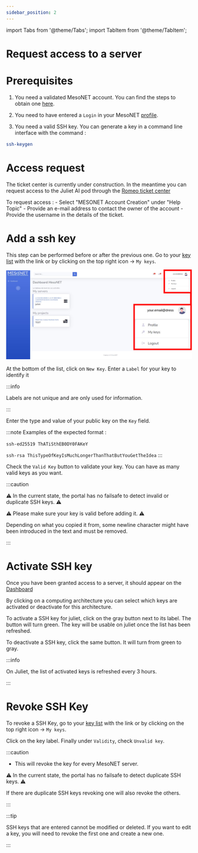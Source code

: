```yaml
---
sidebar_position: 2
---
```

import Tabs from '@theme/Tabs';
import TabItem from '@theme/TabItem';


# Request access to a server
# Prerequisites

1) You need a validated MesoNET account. You can find the steps to obtain one [here](https://www.mesonet.fr/documentation/user-documentation/connectToMesonet).

2) You need to have entered a `Login` in your MesoNET [profile](https://www.mesonet.fr/portal/profile).


3) You need a valid SSH key. You can generate a key in a command line interface with the command :
```sh 
ssh-keygen 
```
# Access request


<Tabs>
<TabItem value="juliet" label="Juliet AI server">

The ticket center is currently under construction. In the meantime you can request access to the Juliet AI pod through the [Romeo ticket center](https://romeo.univ-reims.fr/ticket/)


To request access :
    - Select "MESONET Account Creation" under "Help Topic"
    - Provide an e-mail address to contact the owner of the account
    - Provide the username in the details of the ticket.

</TabItem>
</Tabs> 


# Add a ssh key
This step can be performed before or after the previous one.
Go to your [key list](https://www.mesonet.fr/portal/mykeys) with the link or by clicking on the top right icon -> `My keys`.

![The top right panel.](./assets/keys.png)

At the bottom of the list, click on `New Key`.
Enter a `Label` for your key to identify it

:::info

Labels are not unique and are only used for information.

:::

Enter the type and value of your public key on the `Key` field.

:::note
Examples of the expected format : 

`ssh-ed25519 ThATiSthEB0DY0FAKeY`

`ssh-rsa ThisTypeOfKeyIsMuchLongerThanThatButYouGetTheIdea`
:::

Check the `Valid Key` button to validate your key. You can have as many valid keys as you want.


:::caution

⚠ In the current state, the portal has no failsafe to detect invalid or duplicate SSH keys. ⚠

⚠ Please make sure your key is valid before adding it. ⚠

Depending on what you copied it from, some newline character might have been introduced in the text and must be removed. 

:::

# Activate SSH key

Once you have been granted access to a server, it should appear on the [Dashboard](https://www.mesonet.fr/portal/dashboard)

By clicking on a computing architecture you can select which keys are activated or deactivate for this architecture.

To activate a SSH key for juliet, click on the gray button next to its label. The button will turn green. The key will be usable on juliet once the list has been refreshed.

To deactivate a SSH key, click the same button. It will turn from green to gray.

:::info
<Tabs>
<TabItem value="juliet" label="Juliet AI server">

On Juliet, the list of activated keys is refreshed every 3 hours.

</TabItem>
</Tabs> 
:::


# Revoke SSH Key

To revoke a SSH Key, go to your [key list](https://www.mesonet.fr/portal/mykeys) with the link
or by clicking on the top right icon -> `My keys`.

Click on the key label. Finally under `Validity`, check `Unvalid key`.

:::caution

- This will revoke the key for every MesoNET server.

⚠ In the current state, the portal has no failsafe to detect duplicate SSH keys. ⚠

If there are duplicate SSH keys revoking one will also revoke the others.

:::

:::tip

SSH keys that are entered cannot be modified or deleted. If you want to edit a key, you will need to revoke the first one and create a new one.

:::

